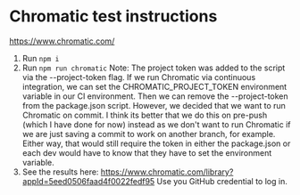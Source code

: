 # Chromatic test instructions
https://www.chromatic.com/

1) Run `npm i`
2) Run `npm run chromatic` Note: The project token was added to the script via the --project-token flag.
If we run Chromatic via continuous integration, we can set
the CHROMATIC_PROJECT_TOKEN environment variable in our CI environment. Then we can remove the --project-token from the 
package.json script.  However, we decided that we want to run Chromatic on commit.  I think its better that we do this on 
pre-push (which I have done for now) instead as we don't want to run Chromatic if we are just saving a commit to work on another branch, for example.
Either way, that would still require the 
token in either the package.json or each dev would have to know that they have to set the environment variable.  
3) See the results here: https://www.chromatic.com/library?appId=5eed0506faad4f0022fedf95 Use you GitHub credential to 
log in.



